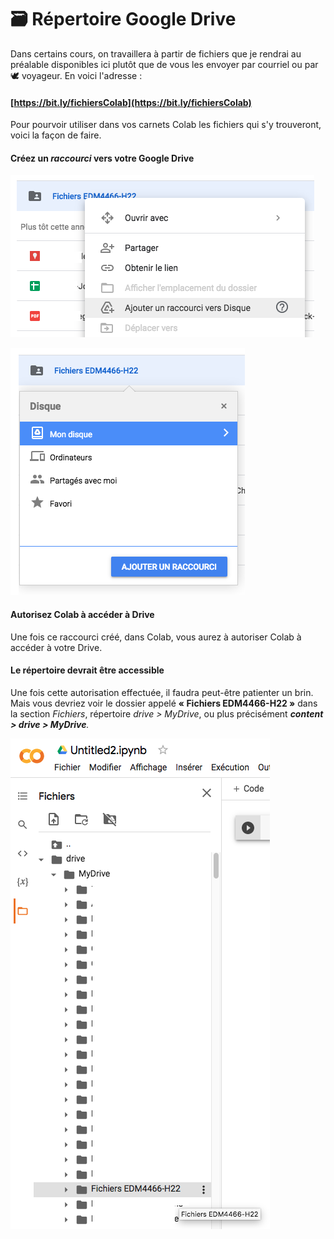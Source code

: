 # 🗃 Répertoire Google Drive

Dans certains cours, on travaillera à partir de fichiers que je rendrai au préalable disponibles ici plutôt que de vous les envoyer par courriel ou par 🕊️ voyageur. En voici l'adresse :

#### [https://bit.ly/fichiersColab](https://bit.ly/fichiersColab)

Pour pourvoir utiliser dans vos carnets Colab les fichiers qui s'y trouveront, voici la façon de faire.

#### Créez un _raccourci_ vers votre Google Drive

![](../.gitbook/assets/drive1.png)

![](../.gitbook/assets/drive2.png)

#### Autorisez Colab à accéder à Drive

Une fois ce raccourci créé, dans Colab, vous aurez à autoriser Colab à accéder à votre Drive.

#### Le répertoire devrait être accessible

Une fois cette autorisation effectuée, il faudra peut-être patienter un brin. Mais vous devriez voir le dossier appelé **« Fichiers EDM4466-H22 »** dans la section _Fichiers_, répertoire _drive > MyDrive_, ou plus précisément _**content > drive > MyDrive**._

![](../.gitbook/assets/drive3.png)
